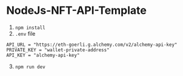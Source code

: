 # NodeJs-NFT-API-Template

1. `npm install`
2. `.env` file 
```
API_URL = "https://eth-goerli.g.alchemy.com/v2/alchemy-api-key"
PRIVATE_KEY = "wallet-private-address"
API_KEY = "alchemy-api-key"
```
3. `npm run dev`
